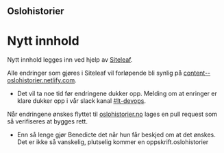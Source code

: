 Oslohistorier
---

# Nytt innhold

Nytt innhold legges inn ved hjelp av [Siteleaf](https://manage.siteleaf.com/sites).

Alle endringer som gjøres i Siteleaf vil forløpende bli synlig på [content--oslohistorier.netlify.com](https://content--oslohistorier.netlify.com/).
* Det vil ta noe tid før endringene dukker opp. Melding om at enringer er klare dukker opp i vår slack kanal [#lt-devops](https://lillylabs.slack.com/messages/CA9U8U9TR/).

Når endringene ønskes flyttet til [oslohistorier.no](http://oslohistorier.no/) lages en pull request som så verifiseres at bygges rett.
* Enn så lenge gjør Benedicte det når hun får beskjed om at det ønskes. Det er ikke så vanskelig, plutselig kommer en oppskrift.oslohistorier